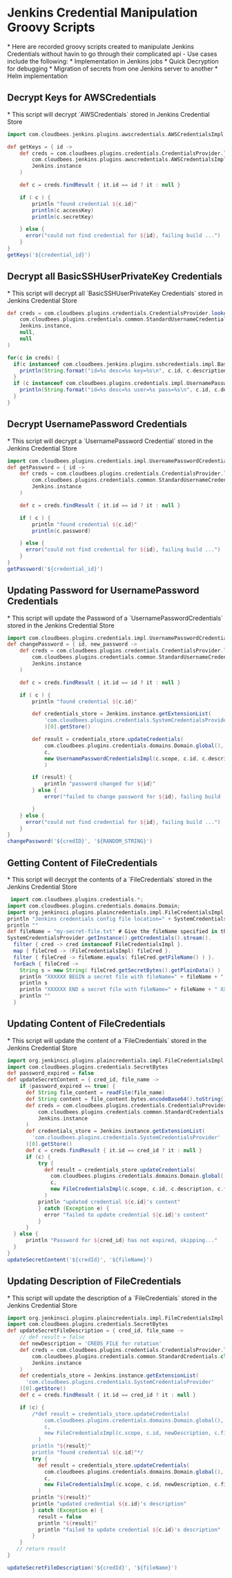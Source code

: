 <h1>Jenkins Credential Manipulation Groovy Scripts</h1>
* Here are recorded groovy scripts created to manipulate Jenkins Credentials without havin to go through their complicated api
 - Use cases include the following:
   * Implementation in Jenkins jobs
   * Quick Decryption for debugging
   * Migration of secrets from one Jenkins server to another
   * Helm implementation
<h2>Decrypt Keys for AWSCredentials</h2>
* This script will decrypt `AWSCredentials` stored in Jenkins Credential Store

```groovy
import com.cloudbees.jenkins.plugins.awscredentials.AWSCredentialsImpl

def getKeys = { id ->
    def creds = com.cloudbees.plugins.credentials.CredentialsProvider.lookupCredentials(
        com.cloudbees.jenkins.plugins.awscredentials.AWSCredentialsImpl.class,
        Jenkins.instance
    )

    def c = creds.findResult { it.id == id ? it : null }

    if ( c ) {
        println "found credential ${c.id}"
        println(c.accessKey)
        println(c.secretKey)

    } else {
      error("could not find credential for ${id}, failing build ...")
    }
} 
getKeys('${credential_id}')
```

<h2>Decrypt all BasicSSHUserPrivateKey Credentials</h2>
* This script will decrypt all `BasicSSHUserPrivateKey Credentials` stored in Jenkins Credential Store

```groovy
def creds = com.cloudbees.plugins.credentials.CredentialsProvider.lookupCredentials(
    com.cloudbees.plugins.credentials.common.StandardUsernameCredentials.class,
    Jenkins.instance,
    null,
    null
)

for(c in creds) {
  if(c instanceof com.cloudbees.jenkins.plugins.sshcredentials.impl.BasicSSHUserPrivateKey){
    println(String.format("id=%s desc=%s key=%s\n", c.id, c.description, c.privateKeySource.getPrivateKeys()))
  }
  if (c instanceof com.cloudbees.plugins.credentials.impl.UsernamePasswordCredentialsImpl){
    println(String.format("id=%s desc=%s user=%s pass=%s\n", c.id, c.description, c.username, c.password))
  }
}
```
<h2>Decrypt UsernamePassword Credentials</h2>
* This script will decrypt a `UsernamePassword Credential` stored in the Jenkins Credential Store

```groovy
import com.cloudbees.plugins.credentials.impl.UsernamePasswordCredentialsImpl
def getPassword = { id ->
    def creds = com.cloudbees.plugins.credentials.CredentialsProvider.lookupCredentials(
        com.cloudbees.plugins.credentials.common.StandardUsernameCredentials.class,
        Jenkins.instance
    )

    def c = creds.findResult { it.id == id ? it : null }

    if ( c ) {
        println "found credential ${c.id}"
        println(c.password)

    } else {
      error("could not find credential for ${id}, failing build ...")
    }
} 
getPassword('${credential_id}')
```

<h2>Updating Password for UsernamePassword Credentials</h2>
* This script will update the Password of a `UsernamePasswordCredentials` stored in the Jenkins Credential Store

```groovy
import com.cloudbees.plugins.credentials.impl.UsernamePasswordCredentialsImpl
def changePassword = { id, new_password ->
    def creds = com.cloudbees.plugins.credentials.CredentialsProvider.lookupCredentials(
        com.cloudbees.plugins.credentials.common.StandardUsernameCredentials.class,
        Jenkins.instance
    )

    def c = creds.findResult { it.id == id ? it : null }

    if ( c ) {
        println "found credential ${c.id}"

        def credentials_store = Jenkins.instance.getExtensionList(
            'com.cloudbees.plugins.credentials.SystemCredentialsProvider'
            )[0].getStore()

        def result = credentials_store.updateCredentials(
            com.cloudbees.plugins.credentials.domains.Domain.global(),
            c,
            new UsernamePasswordCredentialsImpl(c.scope, c.id, c.description, c.username, new_password)
            )

        if (result) {
            println "password changed for ${id}"
        } else {
            error("failed to change password for ${id}, failing build ...")

        }
    } else {
      error("could not find credential for ${id}, failing build ...")
    }
}
changePassword('${credID}', '${RANDOM_STRING}')
```

<h2>Getting Content of FileCredentials</h2>
* This script will decrypt the contents of a `FileCredentials` stored in the Jenkins Credential Store

```groovy
 import com.cloudbees.plugins.credentials.*;
import com.cloudbees.plugins.credentials.domains.Domain;
import org.jenkinsci.plugins.plaincredentials.impl.FileCredentialsImpl;
println "Jenkins credentials config file location=" + SystemCredentialsProvider.getConfigFile();
println ""
def fileName = "my-secret-file.txt" # Give the fileName specified in the SecretFile
SystemCredentialsProvider.getInstance().getCredentials().stream().
  filter { cred -> cred instanceof FileCredentialsImpl }.
  map { fileCred -> (FileCredentialsImpl) fileCred }.
  filter { fileCred -> fileName.equals( fileCred.getFileName() ) }.
  forEach { fileCred -> 
    String s = new String( fileCred.getSecretBytes().getPlainData() )
    println "XXXXXX BEGIN a secret file with fileName=" + fileName + " XXXXXXXXXXXX"
    println s
    println "XXXXXX END a secret file with fileName=" + fileName + " XXXXXXXXXXXX"
    println ""
  }
```

<h2>Updating Content of FileCredentials</h2>
* This script will update the content of a `FileCredentials` stored in the Jenkins Credential Store

```groovy
import org.jenkinsci.plugins.plaincredentials.impl.FileCredentialsImpl
import com.cloudbees.plugins.credentials.SecretBytes
def password_expired = false
def updateSecretContent = { cred_id, file_name ->
    if (password_expired == true) {
      def String file_content = readFile(file_name)
      def String content = file_content.bytes.encodeBase64().toString()
      def creds = com.cloudbees.plugins.credentials.CredentialsProvider.lookupCredentials(
          com.cloudbees.plugins.credentials.common.StandardCredentials.class,
          Jenkins.instance
      )
      def credentials_store = Jenkins.instance.getExtensionList(
        'com.cloudbees.plugins.credentials.SystemCredentialsProvider'
      )[0].getStore()
      def c = creds.findResult { it.id == cred_id ? it : null }
      if (c) {
          try {
            def result = credentials_store.updateCredentials(
              com.cloudbees.plugins.credentials.domains.Domain.global(),
              c,
              new FileCredentialsImpl(c.scope, c.id, c.description, c.fileName, SecretBytes.fromString(content))
            )
          println "updated credential ${c.id}'s content"
          } catch (Exception e) {
            error "failed to update credential ${c.id}'s content"
          }
      }
  } else {
      println "Password for ${cred_id} has not expired, skipping..."
  }
}
updateSecretContent('${credId}', '${fileName}')
```

<h2>Updating Description of FileCredentials</h2>
* This script will update the description of a `FileCredentials` stored in the Jenkins Credential Store

```groovy
import org.jenkinsci.plugins.plaincredentials.impl.FileCredentialsImpl
import com.cloudbees.plugins.credentials.SecretBytes
def updateSecretFileDescription = { cred_id, file_name ->
    // def result = false
    def newDescription = 'CREDS_FILE for rotation'
    def creds = com.cloudbees.plugins.credentials.CredentialsProvider.lookupCredentials(
        com.cloudbees.plugins.credentials.common.StandardCredentials.class,
        Jenkins.instance
    )
    def credentials_store = Jenkins.instance.getExtensionList(
      'com.cloudbees.plugins.credentials.SystemCredentialsProvider'
    )[0].getStore()
    def c = creds.findResult { it.id == cred_id ? it : null }

    if (c) {
        /*def result = credentials_store.updateCredentials(
            com.cloudbees.plugins.credentials.domains.Domain.global(),
            c,
            new FileCredentialsImpl(c.scope, c.id, newDescription, c.fileName, c.secretBytes)
          )
        println "${result}" 
        println "found credential ${c.id}"*/
        try {
          def result = credentials_store.updateCredentials(
            com.cloudbees.plugins.credentials.domains.Domain.global(),
            c,
            new FileCredentialsImpl(c.scope, c.id, newDescription, c.fileName, c.secretBytes)
          )
        println "${result}" 
        println "updated credential ${c.id}'s description"
        } catch (Exception e) {
          result = false
          println "${result}"
          println "failed to update credential ${c.id}'s description"
        }
    }
   // return result
}

updateSecretFileDescription('${credId}', '${fileName}')
```

